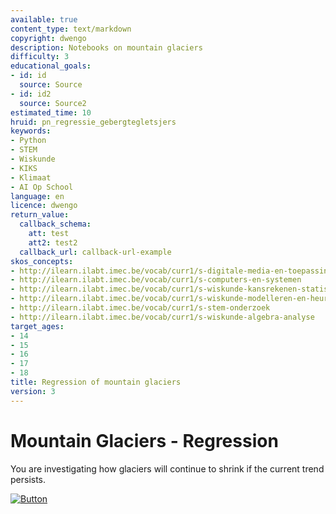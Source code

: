 ```yaml
---
available: true
content_type: text/markdown
copyright: dwengo
description: Notebooks on mountain glaciers
difficulty: 3
educational_goals:
- id: id
  source: Source
- id: id2
  source: Source2
estimated_time: 10
hruid: pn_regressie_gebergtegletsjers
keywords:
- Python
- STEM
- Wiskunde
- KIKS
- Klimaat
- AI Op School
language: en
licence: dwengo
return_value:
  callback_schema:
    att: test
    att2: test2
  callback_url: callback-url-example
skos_concepts:
- http://ilearn.ilabt.imec.be/vocab/curr1/s-digitale-media-en-toepassingen
- http://ilearn.ilabt.imec.be/vocab/curr1/s-computers-en-systemen
- http://ilearn.ilabt.imec.be/vocab/curr1/s-wiskunde-kansrekenen-statistiek
- http://ilearn.ilabt.imec.be/vocab/curr1/s-wiskunde-modelleren-en-heuristiek
- http://ilearn.ilabt.imec.be/vocab/curr1/s-stem-onderzoek
- http://ilearn.ilabt.imec.be/vocab/curr1/s-wiskunde-algebra-analyse
target_ages:
- 14
- 15
- 16
- 17
- 18
title: Regression of mountain glaciers
version: 3
---
```

# Mountain Glaciers - Regression
You are investigating how glaciers will continue to shrink if the current trend persists.

[![](embed/Button.png "Button")](https://kiks.ilabt.imec.be/hub/tmplogin?id=1140_en "Notebooks Climate Change")